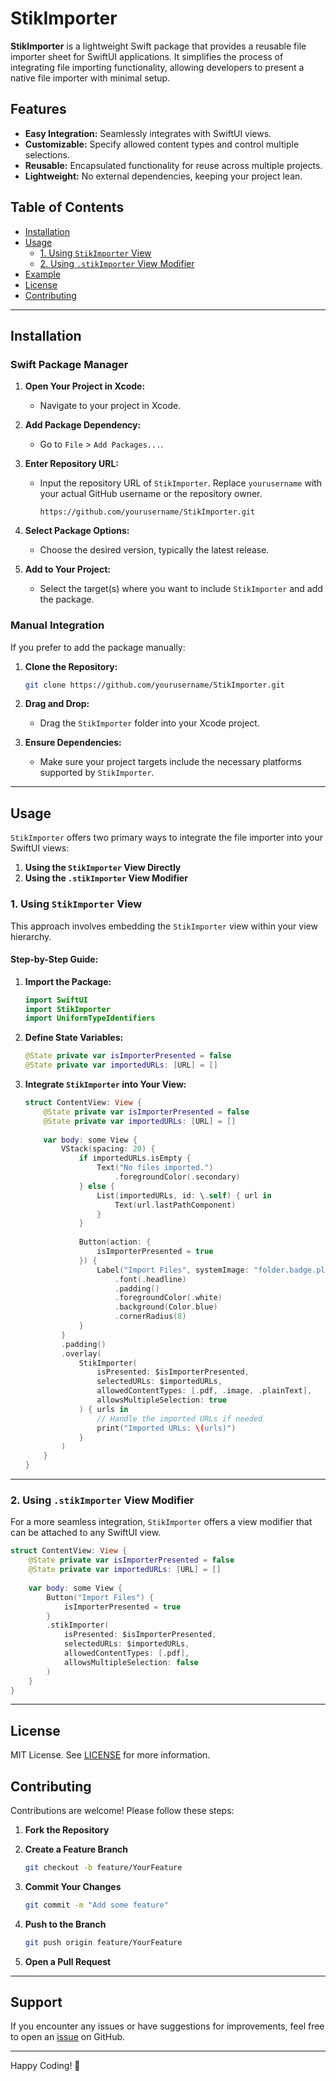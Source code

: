 # StikImporter

**StikImporter** is a lightweight Swift package that provides a reusable file importer sheet for SwiftUI applications. It simplifies the process of integrating file importing functionality, allowing developers to present a native file importer with minimal setup.

## Features

- **Easy Integration:** Seamlessly integrates with SwiftUI views.
- **Customizable:** Specify allowed content types and control multiple selections.
- **Reusable:** Encapsulated functionality for reuse across multiple projects.
- **Lightweight:** No external dependencies, keeping your project lean.

## Table of Contents

- [Installation](#installation)
- [Usage](#usage)
  - [1. Using `StikImporter` View](#1-using-stikimporter-view)
  - [2. Using `.stikImporter` View Modifier](#2-using-stikimporter-view-modifier)
- [Example](#example)
- [License](#license)
- [Contributing](#contributing)

---

## Installation

### Swift Package Manager

1. **Open Your Project in Xcode:**
   - Navigate to your project in Xcode.

2. **Add Package Dependency:**
   - Go to `File` > `Add Packages...`.
   
3. **Enter Repository URL:**
   - Input the repository URL of `StikImporter`. Replace `yourusername` with your actual GitHub username or the repository owner.
   
     ```
     https://github.com/yourusername/StikImporter.git
     ```
   
4. **Select Package Options:**
   - Choose the desired version, typically the latest release.
   
5. **Add to Your Project:**
   - Select the target(s) where you want to include `StikImporter` and add the package.

### Manual Integration

If you prefer to add the package manually:

1. **Clone the Repository:**

   ```bash
   git clone https://github.com/yourusername/StikImporter.git
   ```

2. **Drag and Drop:**
   - Drag the `StikImporter` folder into your Xcode project.

3. **Ensure Dependencies:**
   - Make sure your project targets include the necessary platforms supported by `StikImporter`.

---

## Usage

`StikImporter` offers two primary ways to integrate the file importer into your SwiftUI views:

1. **Using the `StikImporter` View Directly**
2. **Using the `.stikImporter` View Modifier**

### 1. Using `StikImporter` View

This approach involves embedding the `StikImporter` view within your view hierarchy.

#### Step-by-Step Guide:

1. **Import the Package:**

   ```swift
   import SwiftUI
   import StikImporter
   import UniformTypeIdentifiers
   ```

2. **Define State Variables:**

   ```swift
   @State private var isImporterPresented = false
   @State private var importedURLs: [URL] = []
   ```

3. **Integrate `StikImporter` into Your View:**

   ```swift
   struct ContentView: View {
       @State private var isImporterPresented = false
       @State private var importedURLs: [URL] = []
       
       var body: some View {
           VStack(spacing: 20) {
               if importedURLs.isEmpty {
                   Text("No files imported.")
                       .foregroundColor(.secondary)
               } else {
                   List(importedURLs, id: \.self) { url in
                       Text(url.lastPathComponent)
                   }
               }
               
               Button(action: {
                   isImporterPresented = true
               }) {
                   Label("Import Files", systemImage: "folder.badge.plus")
                       .font(.headline)
                       .padding()
                       .foregroundColor(.white)
                       .background(Color.blue)
                       .cornerRadius(8)
               }
           }
           .padding()
           .overlay(
               StikImporter(
                   isPresented: $isImporterPresented,
                   selectedURLs: $importedURLs,
                   allowedContentTypes: [.pdf, .image, .plainText],
                   allowsMultipleSelection: true
               ) { urls in
                   // Handle the imported URLs if needed
                   print("Imported URLs: \(urls)")
               }
           )
       }
   }
   ```

---

### 2. Using `.stikImporter` View Modifier

For a more seamless integration, `StikImporter` offers a view modifier that can be attached to any SwiftUI view.

```swift
struct ContentView: View {
    @State private var isImporterPresented = false
    @State private var importedURLs: [URL] = []
    
    var body: some View {
        Button("Import Files") {
            isImporterPresented = true
        }
        .stikImporter(
            isPresented: $isImporterPresented,
            selectedURLs: $importedURLs,
            allowedContentTypes: [.pdf],
            allowsMultipleSelection: false
        )
    }
}
```

---

## License

MIT License. See [LICENSE](LICENSE) for more information.

## Contributing

Contributions are welcome! Please follow these steps:

1. **Fork the Repository**
2. **Create a Feature Branch**

   ```bash
   git checkout -b feature/YourFeature
   ```

3. **Commit Your Changes**

   ```bash
   git commit -m "Add some feature"
   ```

4. **Push to the Branch**

   ```bash
   git push origin feature/YourFeature
   ```

5. **Open a Pull Request**

---

## Support

If you encounter any issues or have suggestions for improvements, feel free to open an [issue](https://github.com/yourusername/StikImporter/issues) on GitHub.

---

Happy Coding! 🎉
